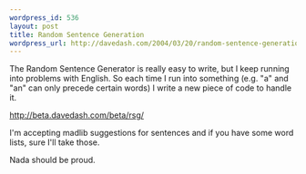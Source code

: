 ```yaml
--- 
wordpress_id: 536
layout: post
title: Random Sentence Generation
wordpress_url: http://davedash.com/2004/03/20/random-sentence-generation/
---
```

The Random Sentence Generator is really easy to write, but I keep running into problems with English.  So each time I run into something (e.g. "a" and "an" can only precede certain words) I write a new piece of code to handle it.

http://beta.davedash.com/beta/rsg/

I'm accepting madlib suggestions for sentences and if you have some word lists, sure I'll take those.

Nada should be proud.
